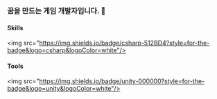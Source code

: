 ### 꿈을 만드는 게임 개발자입니다. 👋

<!--
**zenobreaker/zenobreaker** is a ✨ _special_ ✨ repository because its `README.md` (this file) appears on your GitHub profile.

Here are some ideas to get you started:

- 🔭 I’m currently working on ...
- 🌱 I’m currently learning ...
- 👯 I’m looking to collaborate on ...
- 🤔 I’m looking for help with ...
- 💬 Ask me about ...
- 📫 How to reach me: ...
- 😄 Pronouns: ...
- ⚡ Fun fact: ...
-->

#### Skills 
<img src="https://img.shields.io/badge/csharp-512BD4?style=for-the-badge&logo=csharp&logoColor=white"/>


#### Tools
<img src="https://img.shields.io/badge/unity-000000?style=for-the-badge&logo=unity&logoColor=white"/>
